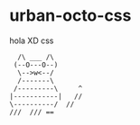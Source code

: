 # urban-octo-css
hola XD css

      /\ ___ /\                          
     (--O---O--)                   
      \-->w<--/             
      /-------\           
     /---------\     ^   
    |-----------|   //   
    \----------/  //    
    ///  /// ==   
